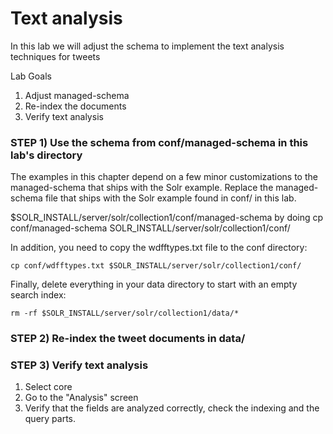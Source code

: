 # Text analysis

In this lab we will adjust the schema to implement the text analysis
techniques for tweets

Lab Goals

1. Adjust managed-schema
2. Re-index the documents
3. Verify text analysis

### STEP 1) Use the schema from conf/managed-schema in this lab's directory

The examples in this chapter depend on a few minor customizations to the managed-schema that ships with the Solr example. 
Replace the managed-schema file that ships with the Solr example found in conf/ in this lab.

$SOLR_INSTALL/server/solr/collection1/conf/managed-schema by doing cp conf/managed-schema SOLR_INSTALL/server/solr/collection1/conf/

In addition, you need to copy the wdfftypes.txt file to the conf directory:

    cp conf/wdfftypes.txt $SOLR_INSTALL/server/solr/collection1/conf/


Finally, delete everything in your data directory to start with an empty search index:

    rm -rf $SOLR_INSTALL/server/solr/collection1/data/*

### STEP 2) Re-index the tweet documents in data/

### STEP 3) Verify text analysis
  
1. Select core
2. Go to the "Analysis" screen
3. Verify that the fields are analyzed correctly, check the indexing and the query parts.